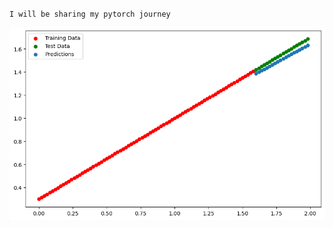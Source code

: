 `I will be sharing my pytorch journey`

![Train_Test](https://github.com/aarish22/PytorchFundamentals/blob/main/Train_test.png)
